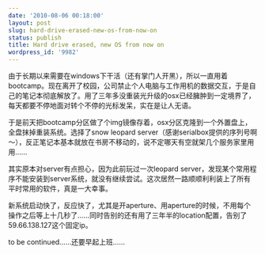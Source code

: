 ```yaml
---
date: '2010-08-06 00:18:00'
layout: post
slug: hard-drive-erased-new-os-from-now-on
status: publish
title: Hard drive erased, new OS from now on
wordpress_id: '9982'
---
```


由于长期以来需要在windows下干活（还有掌门人开黑），所以一直用着bootcamp。现在离开了校园，公司禁止个人电脑与工作用机的数据交互，于是自己的笔记本彻底解放了。用了三年多没重装光升级的osx已经臃肿到一定境界了，每天都要不停地面对转个不停的光标发呆，实在是让人无语。

于是前天把bootcamp分区做了个img镜像存着，osx分区克隆到一个外置盘上，全盘抹掉重装系统。选择了snow leopard server（感谢serialbox提供的序列号啊～），反正笔记本基本就放在书房不移动的，说不定哪天有空就架几个服务家里用用……

其实原本对server有点担心，因为此前玩过一次leopard server，发现某个常用程序不能安装到server系统，就没有继续尝试。这次居然一路顺顺利利装上了所有平时常用的软件，真是一大幸事。

新系统启动快了，反应快了，尤其是开aperture、用aperture的时候，不用每个操作之后等上十几秒了……同时告别的还有用了三年半的location配置，告别了59.66.138.127这个固定ip。

to be continued……还要早起上班……
